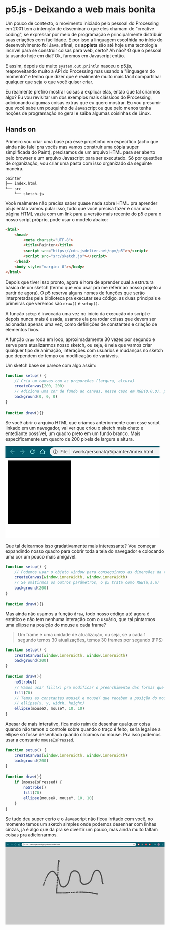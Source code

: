 # p5.js - Deixando a web mais bonita

Um pouco de contexto, o movimento iniciado pelo pessoal do Processing em 2001 tem a intenção de disseminar o que eles chamam de "creative coding", se expressar por meio de programação e principalmente distribuir suas criações com facilidade. E por isso a linguagem escolhida no início do desenvolvimento foi Java, afinal, os __applets__ são até hoje uma tecnologia incrível para se construir coisas para web, certo? Ah não? O que o pessoal ta usando hoje em dia? Ok, faremos em Javascript então.

E assim, depois de muito ```system.out.println``` nasceu o p5.js, reaproveitando muito a API do Processing mas usando a "linguagem do momento" e tenho que dizer que é realmente muito mais fácil compartilhar qualquer que seja o que você quiser criar.

Eu realmente prefiro mostrar coisas a explicar elas, então que tal criarmos algo? Eu vou revisitar um dos exemplos mais clássicos do Processing, adicionando algumas coisas extras que eu quero mostrar. Eu vou presumir que você sabe um pouquinho de Javascript ou que pelo menos tenha noções de programação no geral e saiba algumas coisinhas de Linux.

## Hands on

Primeiro vou criar uma base pra esse projetinho em específico (acho que ainda não falei pra vocês mas vamos construir uma cópia super simplificada do Paint), precisamos de um arquivo HTML para ser aberto pelo browser e um arquivo Javascript para ser executado. Só por questões de organização, vou criar uma pasta com isso organizado da seguinte maneira.

```
painter
├── index.html
└── src
    └── sketch.js
```

Você realmente não precisa saber quase nada sobre HTML pra aprender p5.js então vamos pular isso, tudo que você precisa fazer é criar uma página HTML vazia com um link para a versão mais recente do p5 e para o nosso script próprio, pode usar o modelo abaixo:

```html
<html>
    <head>
        <meta charset="UTF-8">
        <title>Painter</title>
        <script src="https://cdn.jsdelivr.net/npm/p5"></script>
        <script src="src/sketch.js"></script>
    </head>
    <body style="margin: 0"></body>
</html>
```

Depois que tiver isso pronto, agora é hora de aprender qual a estrutura básica de um sketch (termo que vou usar pra me referir ao nosso projeto a partir de agora). O p5 reserva alguns nomes de funções que serão interpretadas pela biblioteca pra executar seu código, as duas principais e primeiras que veremos são `draw()` e `setup()`. 

A função `setup` é invocada uma vez no início da execução do script e depois nunca mais é usada, usamos ela pra rodar coisas que devem ser acionadas apenas uma vez, como definições de constantes e criação de elementos fixos.

A função `draw` roda em loop, aproximadamente 30 vezes por segundo e serve para atualizarmos nosso sketch, ou seja, é nela que vamos criar qualquer tipo de animação, interações com usuários e mudanças no sketch que dependem de tempo ou modificação de variáveis.

Um sketch base se parece com algo assim:

```javascript
function setup() {
    // Cria um canvas com as proporções (largura, altura)
    createCanvas(200, 200)
    // Adiciona uma cor de fundo ao canvas, nesse caso em RGB(0,0,0), preto.
    background(0, 0, 0)    
}

function draw(){}
```

Se você abrir o arquivo HTML que criamos anteriormente com esse script linkado em um navegador, vai ver que criou o sketch mais chato e entediante possível, um quadro preto em um fundo branco. Mais especificamente um quadro de 200 pixels de largura e altura.

![Primeiro sketch](./../assets/1.png)

Que tal deixarmos isso gradativamente mais interessante? Vou começar expandindo nosso quadro para cobrir toda a tela do navegador e colocando uma cor um pouco mais amigável.


```javascript
function setup() {
    // Podemos usar o objeto window para conseguirmos as dimensões da tela
    createCanvas(window.innerWidth, window.innerWidth)
    // Se omitirmos os outros parâmetros, o p5 trata como RGB(a,a,a)
    background(200)    
}

function draw(){}
```

Mas ainda não usamos a função `draw`, todo nosso código até agora é estático e não tem nenhuma interação com o usuário, que tal pintarmos uma ellipse na posição do mouse a cada frame?

> Um frame é uma unidade de atualização, ou seja, se a cada 1 segundo temos 30 atualizações, temos 30 frames por segundo (FPS)

```javascript
function setup() {
    createCanvas(window.innerWidth, window.innerWidth)
    background(200)    
}

function draw(){
    noStroke()
    // Vamos usar fill(x) pra modificar o preenchimento das formas que estamos desenhando
    fill(70)
    // Temos as constantes mouseX e mouseY que recebem a posição do mouse em (x,y) a cada frame
    // ellipse(x, y, width, height)
    ellipse(mouseX, mouseY, 10, 10)
}
```

Apesar de mais interativo, fica meio ruim de desenhar qualquer coisa quando não temos o controle sobre quando o traço é feito, seria legal se a ellipse só fosse desenhada quando clicamos no mouse. Pra isso podemos usar a constante `mouseIsPressed`.

```javascript
function setup() {
    createCanvas(window.innerWidth, window.innerWidth)
    background(200)    
}

function draw(){
    if (mouseIsPressed) {
        noStroke()
        fill(70)
        ellipse(mouseX, mouseY, 10, 10)
    }
}
```

Se tudo deu super certo e o Javascript não ficou irritado com você, no momento temos um sketch simples onde podemos desenhar com linhas cinzas, já é algo que da pra se divertir um pouco, mas ainda muito faltam coisas pra adicionarmos.

![Péssimo desenhista](./../assets/3.png)